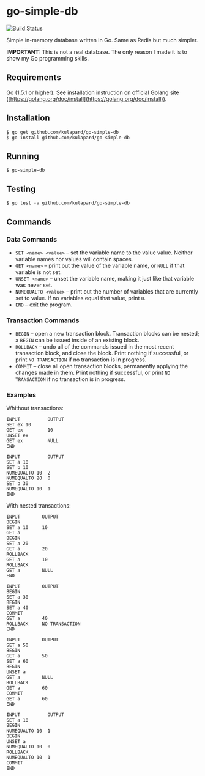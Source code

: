 # go-simple-db
[![Build Status](https://travis-ci.org/kulapard/go-simple-db.svg)](https://travis-ci.org/kulapard/go-simple-db)

Simple in-memory database written in Go. Same as Redis but much simpler.

**IMPORTANT:** This is not a real database. The only reason I made it is to show my Go programming skills.

## Requirements
Go (1.5.1 or higher). See installation instruction on official Golang site
([https://golang.org/doc/install](https://golang.org/doc/install)).

## Installation
```
$ go get github.com/kulapard/go-simple-db
$ go install github.com/kulapard/go-simple-db
```
## Running

```
$ go-simple-db
```

## Testing

```
$ go test -v github.com/kulapard/go-simple-db
```

## Commands
### Data Commands

- `SET <name> <value>` – set the variable name to the value value. Neither variable names nor values will contain spaces.
- `GET <name>` – print out the value of the variable name, or `NULL` if that variable is not set.
- `UNSET <name>` – unset the variable name, making it just like that variable was never set.
- `NUMEQUALTO <value>` – print out the number of variables that are currently set to value. If no variables equal that value, print `0`.
- `END` – exit the program.

### Transaction Commands

- `BEGIN` – open a new transaction block. Transaction blocks can be nested; a `BEGIN` can be issued inside of an existing block.
- `ROLLBACK` – undo all of the commands issued in the most recent transaction block, and close the block. Print nothing if successful, or print `NO TRANSACTION` if no transaction is in progress.
- `COMMIT` – close all open transaction blocks, permanently applying the changes made in them. Print nothing if successful, or print `NO TRANSACTION` if no transaction is in progress.

### Examples
Whithout transactions:
```
INPUT          OUTPUT
SET ex 10
GET ex         10
UNSET ex
GET ex         NULL
END
```
```
INPUT          OUTPUT
SET a 10
SET b 10
NUMEQUALTO 10  2
NUMEQUALTO 20  0
SET b 30
NUMEQUALTO 10  1
END
```

With nested transactions:
```
INPUT        OUTPUT
BEGIN
SET a 10     10 
GET a
BEGIN
SET a 20
GET a        20
ROLLBACK
GET a        10
ROLLBACK
GET a        NULL
END
```

```
INPUT        OUTPUT
BEGIN
SET a 30
BEGIN
SET a 40
COMMIT
GET a        40
ROLLBACK     NO TRANSACTION
END
```
```
INPUT        OUTPUT
SET a 50
BEGIN
GET a        50
SET a 60
BEGIN
UNSET a
GET a        NULL
ROLLBACK
GET a        60
COMMIT
GET a        60
END
```
```
INPUT          OUTPUT
SET a 10
BEGIN
NUMEQUALTO 10  1
BEGIN
UNSET a
NUMEQUALTO 10  0
ROLLBACK
NUMEQUALTO 10  1
COMMIT
END
```
